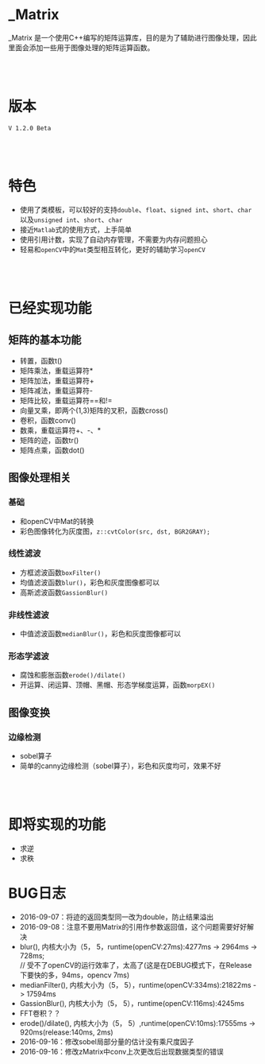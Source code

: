 # _Matrix

_Matrix 是一个使用C++编写的矩阵运算库，目的是为了辅助进行图像处理，因此里面会添加一些用于图像处理的矩阵运算函数。

<br><br>

# 版本
`V 1.2.0 Beta`

<br><br>

# 特色
* 使用了类模板，可以较好的支持`double`、`float`、`signed int`、`short`、`char`以及`unsigned int`、`short`、`char`<br>
* 接近`Matlab`式的使用方式，上手简单<br>
* 使用引用计数，实现了自动内存管理，不需要为内存问题担心<br>
* 轻易和`openCV`中的`Mat`类型相互转化，更好的辅助学习`openCV`

<br><br>

# 已经实现功能

## 矩阵的基本功能
* 转置，函数t()<br>
* 矩阵乘法，重载运算符*<br>
* 矩阵加法，重载运算符+<br>
* 矩阵减法，重载运算符-<br>
* 矩阵比较，重载运算符==和!=<br>
* 向量叉乘，即两个(1,3)矩阵的叉积，函数cross()<br>
* 卷积，函数conv()<br>
* 数乘，重载运算符+、-、*<br>
* 矩阵的迹，函数tr()<br>
* 矩阵点乘，函数dot()<br>

## 图像处理相关
### 基础
* 和openCV中Mat的转换
* 彩色图像转化为灰度图，`z::cvtColor(src, dst, BGR2GRAY);`

### 线性滤波
* 方框滤波函数`boxFilter()`
* 均值滤波函数`blur()`，彩色和灰度图像都可以
* 高斯滤波函数`GassionBlur()`

### 非线性滤波
* 中值滤波函数`medianBlur()`，彩色和灰度图像都可以

### 形态学滤波
* 腐蚀和膨胀函数`erode()/dilate()`
* 开运算、闭运算、顶帽、黑帽、形态学梯度运算，函数`morpEX()`

## 图像变换
### 边缘检测
* sobel算子
* 简单的canny边缘检测（sobel算子），彩色和灰度均可，效果不好

<br><br>

# 即将实现的功能

* 求逆<br>
* 求秩<br>




# BUG日志

* 2016-09-07：将迹的返回类型同一改为double，防止结果溢出
* 2016-09-08：注意不要用Matrix的引用作参数返回值，这个问题需要好好解决
* blur(), 内核大小为（5， 5，runtime(openCV:27ms):4277ms -> 2964ms -> 728ms;<br>// 受不了openCV的运行效率了，太高了(这是在DEBUG模式下，在Release下要快的多，94ms，opencv 7ms)
* medianFilter(), 内核大小为（5， 5），runtime(openCV:334ms):21822ms - > 17594ms
* GassionBlur(), 内核大小为（5， 5），runtime(openCV:116ms):4245ms
* FFT卷积？？
* erode()/dilate(), 内核大小为（5， 5）,runtime(openCV:10ms):17555ms -> 920ms(release:140ms, 2ms)
* 2016-09-16：修改sobel局部分量的估计没有乘尺度因子
* 2016-09-16：修改zMatrix中conv上次更改后出现数据类型的错误